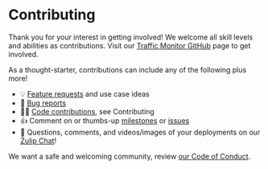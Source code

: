 # Contributing

Thank you for your interest in getting involved!  We welcome all skill levels and abilities as contributions. Visit our [Traffic Monitor GitHub](https://github.com/glossyio/traffic-monitor) page to get involved.

As a thought-starter, contributions can include any of the following plus more!

* 💡 [Feature requests](https://github.com/glossyio/traffic-monitor/issues/new?assignees=\&labels=\&projects=\&template=feature_request.md\&title=) and use case ideas
* 🐞 [Bug reports](https://github.com/glossyio/traffic-monitor/issues/new?assignees=\&labels=\&projects=\&template=bug_report.md\&title=)
* 👩‍💻 [Code contributions](https://github.com/glossyio/traffic-monitor/blob/main/CONTRIBUTING.md), see Contributing
* 👍 Comment on or thumbs-up [milestones](https://github.com/glossyio/traffic-monitor/milestones) or [issues](https://github.com/glossyio/traffic-monitor/issues)
* 💬 Questions, comments, and videos/images of your deployments on our [Zulip Chat](https://trafficmonitor.zulipchat.com/)!

We want a safe and welcoming community, review [our Code of Conduct](https://github.com/glossyio/traffic-monitor?tab=coc-ov-file#readme).
